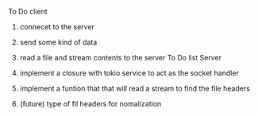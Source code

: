 To Do client 

 1. connecet to the server
 2. send some kind of data
 3. read a file and stream contents to the server
To Do list Server
 
 1. implement a closure with tokio service to act as the socket handler
 2. implement a funtion that that will read a stream to find the file headers
 3. (future) type of fil headers for nomalization
